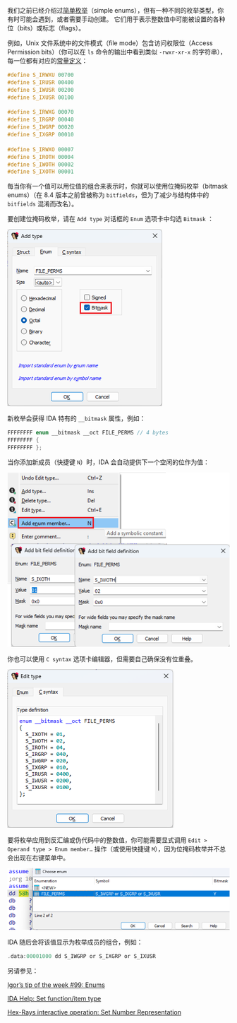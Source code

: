 我们之前已经介绍过[简单枚举](https://hex-rays.com/blog/igors-tip-of-the-week-99-enums/)（simple enums），但有一种不同的枚举类型，你有时可能会遇到，或者需要手动创建。 它们用于表示整数值中可能被设置的各种位（bits）或标志（flags）。

例如，Unix 文件系统中的文件模式（file mode）包含访问权限位（Access Permission bits）（你可以在 `ls` 命令的输出中看到类似 `-rwxr-xr-x` 的字符串），每一位都有对应的[常量定义](https://www.gnu.org/software/libc/manual/html_node/Permission-Bits.html)：

```c
#define S_IRWXU 00700
#define S_IRUSR 00400
#define S_IWUSR 00200
#define S_IXUSR 00100

#define S_IRWXG 00070
#define S_IRGRP 00040
#define S_IWGRP 00020
#define S_IXGRP 00010

#define S_IRWXO 00007
#define S_IROTH 00004
#define S_IWOTH 00002
#define S_IXOTH 00001
```

每当你有一个值可以用位值的组合来表示时，你就可以使用位掩码枚举（bitmask enums）（在 8.4 版本之前曾被称为 `bitfields`，但为了减少与结构体中的 `bitfields` 混淆而改名）。

要创建位掩码枚举，请在 `Add type` 对话框的 `Enum` 选项卡中勾选 `Bitmask` ：

![](assets/2024/03/bitmask1.png)

新枚举会获得 IDA 特有的 `__bitmask` 属性，例如：

```c
FFFFFFFF enum __bitmask __oct FILE_PERMS // 4 bytes
FFFFFFFF {
FFFFFFFF };
```

当你添加新成员（快捷键 `N`）时，IDA 会自动提供下一个空闲的位作为值：

![](assets/2024/03/bitmask2.png)

你也可以使用 `C syntax` 选项卡编辑器，但需要自己确保没有位重叠。

![](assets/2024/03/bitmask3.png)

要将枚举应用到反汇编或伪代码中的整数值，你可能需要显式调用 `Edit > Operand type > Enum member…` 操作（或使用快捷键 `M`），因为位掩码枚举并不总会出现在右键菜单中。



![](assets/2024/03/bitmask4.png)

IDA 随后会将该值显示为枚举成员的组合，例如：

```c
.data:00001000 dd S_IWGRP or S_IXGRP or S_IXUSR
```

另请参见：

[Igor’s tip of the week #99: Enums](https://hex-rays.com/blog/igors-tip-of-the-week-99-enums/)

[IDA Help: Set function/item type](https://hex-rays.com//products/ida/support/idadoc/1361.shtml)

[Hex-Rays interactive operation: Set Number Representation](https://hex-rays.com/products/decompiler/manual/cmd_numform.shtml)

